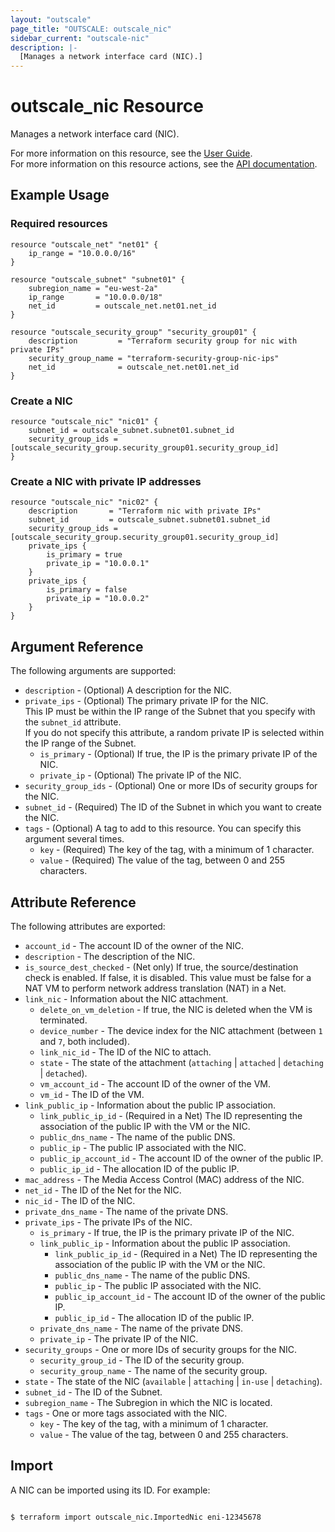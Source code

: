```yaml
---
layout: "outscale"
page_title: "OUTSCALE: outscale_nic"
sidebar_current: "outscale-nic"
description: |-
  [Manages a network interface card (NIC).]
---
```


# outscale_nic Resource

Manages a network interface card (NIC).

For more information on this resource, see the [User Guide](https://docs.outscale.com/en/userguide/About-FNIs.html).  
For more information on this resource actions, see the [API documentation](https://docs.outscale.com/api#3ds-outscale-api-nic).

## Example Usage

### Required resources

```hcl
resource "outscale_net" "net01" {
    ip_range = "10.0.0.0/16"
}

resource "outscale_subnet" "subnet01" {
    subregion_name = "eu-west-2a"
    ip_range       = "10.0.0.0/18"
    net_id         = outscale_net.net01.net_id
}

resource "outscale_security_group" "security_group01" {
    description         = "Terraform security group for nic with private IPs"
    security_group_name = "terraform-security-group-nic-ips"
    net_id              = outscale_net.net01.net_id
}
```

### Create a NIC

```hcl
resource "outscale_nic" "nic01" {
    subnet_id = outscale_subnet.subnet01.subnet_id
    security_group_ids = [outscale_security_group.security_group01.security_group_id]
}

```

### Create a NIC with private IP addresses

```hcl
resource "outscale_nic" "nic02" {
    description       = "Terraform nic with private IPs"
    subnet_id         = outscale_subnet.subnet01.subnet_id
    security_group_ids = [outscale_security_group.security_group01.security_group_id]
    private_ips {
        is_primary = true
        private_ip = "10.0.0.1"
    }
    private_ips {
        is_primary = false
        private_ip = "10.0.0.2"
    }
}
```

## Argument Reference

The following arguments are supported:

* `description` - (Optional) A description for the NIC.
* `private_ips` - (Optional) The primary private IP for the NIC.<br />
This IP must be within the IP range of the Subnet that you specify with the `subnet_id` attribute.<br />
If you do not specify this attribute, a random private IP is selected within the IP range of the Subnet.
    * `is_primary` - (Optional) If true, the IP is the primary private IP of the NIC.
    * `private_ip` - (Optional) The private IP of the NIC.
* `security_group_ids` - (Optional) One or more IDs of security groups for the NIC.
* `subnet_id` - (Required) The ID of the Subnet in which you want to create the NIC.
* `tags` - (Optional) A tag to add to this resource. You can specify this argument several times.
    * `key` - (Required) The key of the tag, with a minimum of 1 character.
    * `value` - (Required) The value of the tag, between 0 and 255 characters.

## Attribute Reference

The following attributes are exported:

* `account_id` - The account ID of the owner of the NIC.
* `description` - The description of the NIC.
* `is_source_dest_checked` - (Net only) If true, the source/destination check is enabled. If false, it is disabled. This value must be false for a NAT VM to perform network address translation (NAT) in a Net.
* `link_nic` - Information about the NIC attachment.
    * `delete_on_vm_deletion` - If true, the NIC is deleted when the VM is terminated.
    * `device_number` - The device index for the NIC attachment (between `1` and `7`, both included).
    * `link_nic_id` - The ID of the NIC to attach.
    * `state` - The state of the attachment (`attaching` \| `attached` \| `detaching` \| `detached`).
    * `vm_account_id` - The account ID of the owner of the VM.
    * `vm_id` - The ID of the VM.
* `link_public_ip` - Information about the public IP association.
    * `link_public_ip_id` - (Required in a Net) The ID representing the association of the public IP with the VM or the NIC.
    * `public_dns_name` - The name of the public DNS.
    * `public_ip` - The public IP associated with the NIC.
    * `public_ip_account_id` - The account ID of the owner of the public IP.
    * `public_ip_id` - The allocation ID of the public IP.
* `mac_address` - The Media Access Control (MAC) address of the NIC.
* `net_id` - The ID of the Net for the NIC.
* `nic_id` - The ID of the NIC.
* `private_dns_name` - The name of the private DNS.
* `private_ips` - The private IPs of the NIC.
    * `is_primary` - If true, the IP is the primary private IP of the NIC.
    * `link_public_ip` - Information about the public IP association.
        * `link_public_ip_id` - (Required in a Net) The ID representing the association of the public IP with the VM or the NIC.
        * `public_dns_name` - The name of the public DNS.
        * `public_ip` - The public IP associated with the NIC.
        * `public_ip_account_id` - The account ID of the owner of the public IP.
        * `public_ip_id` - The allocation ID of the public IP.
    * `private_dns_name` - The name of the private DNS.
    * `private_ip` - The private IP of the NIC.
* `security_groups` - One or more IDs of security groups for the NIC.
    * `security_group_id` - The ID of the security group.
    * `security_group_name` - The name of the security group.
* `state` - The state of the NIC (`available` \| `attaching` \| `in-use` \| `detaching`).
* `subnet_id` - The ID of the Subnet.
* `subregion_name` - The Subregion in which the NIC is located.
* `tags` - One or more tags associated with the NIC.
    * `key` - The key of the tag, with a minimum of 1 character.
    * `value` - The value of the tag, between 0 and 255 characters.

## Import

A NIC can be imported using its ID. For example:

```console

$ terraform import outscale_nic.ImportedNic eni-12345678

```